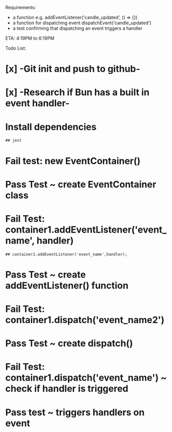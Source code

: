 

Requirements:
 * a function e.g. addEventListener('candle_updated', () => {})
 * a function for dispatching event dispatchEvent('candle_updated')
 * a test confirming that dispatching an event triggers a handler

ETA: 4:19PM to 6:19PM

Todo List:
 # [x] -Git init and push to github-
 # [x] -Research if Bun has a built in event handler-
 # Install dependencies
    ## jest
 # Fail test: new EventContainer()
 # Pass Test ~ create EventContainer class
 # Fail Test: container1.addEventListener('event_name', handler)
    ## container2.addEventListener('event_name',handler);
 # Pass Test ~ create addEventListener() function
 # Fail Test: container1.dispatch('event_name2')
 # Pass Test ~ create dispatch()
 # Fail Test: container1.dispatch('event_name') ~ check if handler is triggered
 # Pass test ~ triggers handlers on event